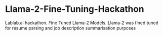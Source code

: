 # Llama-2-Fine-Tuning-Hackathon
Lablab.ai hackathon. Fine Tuned Llama-2 Models. Llama-2 was fined tuned for resume parsing and job description summarisation purposes
